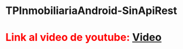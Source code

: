 # TPInmobiliariaAndroid-SinApiRest

<h1 style="color:red;"> Link al video de youtube:  <a href="https://www.youtube.com/watch?v=Zu6-xGdxYiw"> Video </a> </h1>

 
